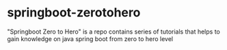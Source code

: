 # springboot-zerotohero
"Springboot Zero to Hero" is a repo contains series of tutorials that helps to gain knowledge on java spring boot from zero to hero level
